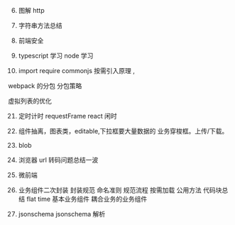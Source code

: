 
6. 图解 http

11. 字符串方法总结

13. 前端安全

17. typescript 学习 node 学习

20. import require commonjs  按需引入原理 , 

webpack 的分包 分包策略

虚拟列表的优化

21.  定时计时 requestFrame react  闲时

23. 组件抽离，图表类，editable,下拉框要大量数据的 业务穿梭框。上传/下载。   
24. blob

1. 浏览器 url 转码问题总结一波

2. 微前端 

3. 业务组件二次封装  封装规范  命名准则 规范流程   按需加载  公用方法 代码块总结   flat time 基本业务组件 耦合业务的业务组件

4. jsonschema jsonschema 解析